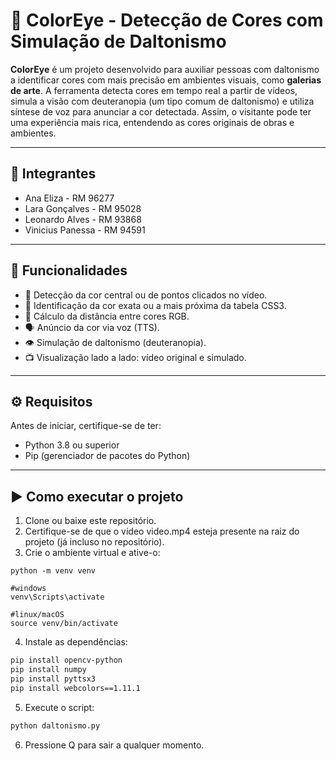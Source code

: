 # 🎨 ColorEye - Detecção de Cores com Simulação de Daltonismo

**ColorEye** é um projeto desenvolvido para auxiliar pessoas com daltonismo a identificar cores com mais precisão em ambientes visuais, como **galerias de arte**. A ferramenta detecta cores em tempo real a partir de vídeos, simula a visão com deuteranopia (um tipo comum de daltonismo) e utiliza síntese de voz para anunciar a cor detectada. Assim, o visitante pode ter uma experiência mais rica, entendendo as cores originais de obras e ambientes.

---

## 👤 Integrantes

- Ana Eliza - RM 96277
- Lara Gonçalves - RM 95028
- Leonardo Alves - RM 93868
- Vinicius Panessa - RM 94591

---

## 🧩 Funcionalidades

- 🎯 Detecção da cor central ou de pontos clicados no vídeo.
- 🎨 Identificação da cor exata ou a mais próxima da tabela CSS3.
- 🧠 Cálculo da distância entre cores RGB.
- 🗣️ Anúncio da cor via voz (TTS).
- 👁️ Simulação de daltonismo (deuteranopia).
- 📺 Visualização lado a lado: vídeo original e simulado.

---

## ⚙️ Requisitos

Antes de iniciar, certifique-se de ter:

- Python 3.8 ou superior
- Pip (gerenciador de pacotes do Python)

---

## ▶️ Como executar o projeto

1. Clone ou baixe este repositório.
2. Certifique-se de que o vídeo video.mp4 esteja presente na raiz do projeto (já incluso no repositório).
3. Crie o ambiente virtual e ative-o:
```
python -m venv venv

#windows 
venv\Scripts\activate

#linux/macOS 
source venv/bin/activate
``` 
4. Instale as dependências:
```bash
pip install opencv-python
pip install numpy
pip install pyttsx3
pip install webcolors==1.11.1
```
5. Execute o script:
```bash
python daltonismo.py
```
6. Pressione Q para sair a qualquer momento.